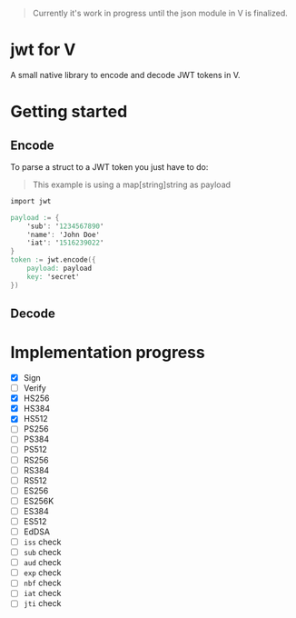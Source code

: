 > Currently it's work in progress until the json module in V is finalized.
# jwt for V
A small native library to encode and decode JWT tokens in V.

# Getting started

## Encode
To parse a struct to a JWT token you just have to do:
> This example is using a map[string]string as payload
```v
import jwt

payload := {
    'sub': '1234567890'
    'name': 'John Doe'
    'iat': '1516239022'
}
token := jwt.encode({
	payload: payload
	key: 'secret'
})
```

## Decode

# Implementation progress
- [x] Sign
- [ ] Verify
- [x] HS256
- [x] HS384
- [x] HS512
- [ ] PS256
- [ ] PS384
- [ ] PS512
- [ ] RS256
- [ ] RS384
- [ ] RS512
- [ ] ES256
- [ ] ES256K
- [ ] ES384
- [ ] ES512
- [ ] EdDSA
- [ ] `iss` check
- [ ] `sub` check
- [ ] `aud` check
- [ ] `exp` check
- [ ] `nbf` check
- [ ] `iat` check
- [ ] `jti` check
